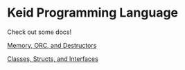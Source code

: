 # Keid Programming Language

Check out some docs!

[Memory, ORC, and Destructors](/memory)

[Classes, Structs, and Interfaces](/objects)

